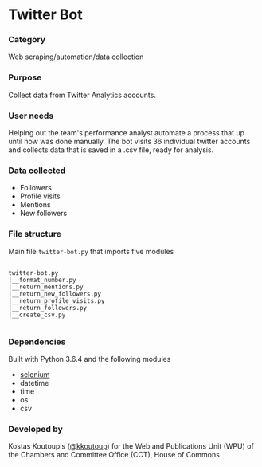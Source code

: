 # Twitter Bot

### Category
Web scraping/automation/data collection

### Purpose
Collect data from Twitter Analytics accounts.

### User needs
Helping out the team's performance analyst automate a process that up until now was done manually. The bot visits 36 individual twitter accounts and collects data that is saved in a .csv file, ready for analysis.

### Data collected
- Followers
- Profile visits
- Mentions
- New followers

### File structure
Main file `twitter-bot.py` that imports five modules
```

twitter-bot.py
|__format_number.py
|__return_mentions.py
|__return_new_followers.py
|__return_profile_visits.py
|__return_followers.py
|__create_csv.py


```

### Dependencies
Built with Python 3.6.4 and the following modules
- [selenium](https://selenium-python.readthedocs.io/index.html)
- datetime
- time
- os
- csv

### Developed by
Kostas Koutoupis ([@kkoutoup](https://github.com/kkoutoup)) for the Web and Publications Unit (WPU) of the Chambers and Committee Office (CCT), House of Commons

